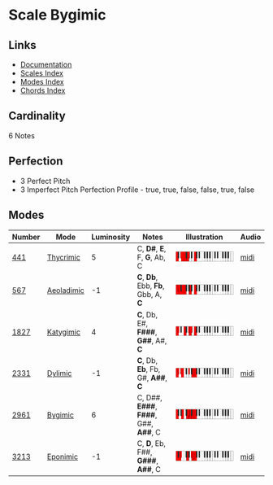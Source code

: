 # Scale Bygimic

## Links

- [Documentation](README.md)
- [Scales Index](Scales.md)
- [Modes Index](Modes.md)
- [Chords Index](Chords.md)

## Cardinality

6 Notes

## Perfection

- 3 Perfect Pitch
- 3 Imperfect Pitch
Perfection Profile - true, true, false, false, true, false

## Modes

| Number | Mode | Luminosity | Notes | Illustration | Audio |
|--------|------|------------|-------|--------------|-------|
| [441](https://ianring.com/musictheory/scales/441) | [Thycrimic](ModeThycrimic.md) | 5 | C, **D#**, **E**, F, **G**, Ab, C | ![CNaturalThycrimic](ModeCNaturalThycrimic.png) | [midi](https://github.com/edipermadi/music/blob/main/docs/ModeCNaturalThycrimic.mid?raw=true) | 
| [567](https://ianring.com/musictheory/scales/567) | [Aeoladimic](ModeAeoladimic.md) | -1 | **C**, **Db**, Ebb, **Fb**, Gbb, A, **C** | ![CNaturalAeoladimic](ModeCNaturalAeoladimic.png) | [midi](https://github.com/edipermadi/music/blob/main/docs/ModeCNaturalAeoladimic.mid?raw=true) | 
| [1827](https://ianring.com/musictheory/scales/1827) | [Katygimic](ModeKatygimic.md) | 4 | **C**, Db, E#, **F###**, **G##**, A#, **C** | ![CNaturalKatygimic](ModeCNaturalKatygimic.png) | [midi](https://github.com/edipermadi/music/blob/main/docs/ModeCNaturalKatygimic.mid?raw=true) | 
| [2331](https://ianring.com/musictheory/scales/2331) | [Dylimic](ModeDylimic.md) | -1 | **C**, Db, **Eb**, Fb, G#, **A##**, **C** | ![CNaturalDylimic](ModeCNaturalDylimic.png) | [midi](https://github.com/edipermadi/music/blob/main/docs/ModeCNaturalDylimic.mid?raw=true) | 
| [2961](https://ianring.com/musictheory/scales/2961) | [Bygimic](ModeBygimic.md) | 6 | C, D##, **E###**, **F###**, G##, **A##**, C | ![CNaturalBygimic](ModeCNaturalBygimic.png) | [midi](https://github.com/edipermadi/music/blob/main/docs/ModeCNaturalBygimic.mid?raw=true) | 
| [3213](https://ianring.com/musictheory/scales/3213) | [Eponimic](ModeEponimic.md) | -1 | C, **D**, Eb, F##, **G###**, **A##**, C | ![CNaturalEponimic](ModeCNaturalEponimic.png) | [midi](https://github.com/edipermadi/music/blob/main/docs/ModeCNaturalEponimic.mid?raw=true) | 
